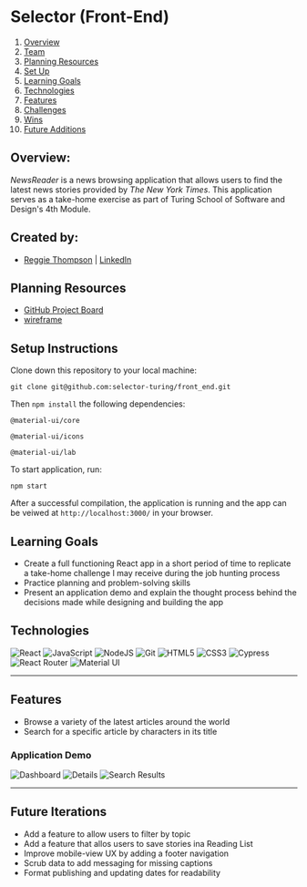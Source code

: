 # Selector (Front-End)

1. [Overview](#overview)
2. [Team](#create-by)
3. [Planning Resources](#planning-resources)
4. [Set Up](#setup-instructions)
5. [Learning Goals](#learning-goals)
6. [Technologies](#technologies)
7. [Features](#features)
8. [Challenges](#challenges)
9. [Wins](#wins)
10. [Future Additions](#future-iterations)


## Overview:
_NewsReader_ is a news browsing application that allows users to find the latest news stories provided by _The New York Times_. This application serves as a take-home exercise as part of Turing School of Software and Design's 4th Module.

## Created by:
- [Reggie Thompson](https://github.com/rdtho2525) | [LinkedIn](https://www.linkedin.com/in/reggie-thompson-136979137/)


## Planning Resources

* [GitHub Project Board](https://github.com/rdtho2525/news-reader/projects)
* [wireframe](<img width="930" alt="wireframe" src="https://user-images.githubusercontent.com/70557704/121052326-81f0a700-c777-11eb-962e-5f404ca046e5.png">
)


## Setup Instructions


Clone down this repository to your local machine:

```
git clone git@github.com:selector-turing/front_end.git
```

Then `npm install` the following dependencies:

```
@material-ui/core
```

```
@material-ui/icons
```

```
@material-ui/lab
```

To start application, run:

```
npm start
```

After a successful compilation, the application is running and the app can be veiwed at `http://localhost:3000/` in your browser.



## Learning Goals
+ Create a full functioning React app in a short period of time to replicate a take-home challenge I may receive during the job hunting process
+ Practice planning and problem-solving skills
+ Present an application demo and explain the thought process behind the decisions made while designing and building the app

## Technologies

<img alt="React" src="https://img.shields.io/badge/react%20-%2320232a.svg?&style=for-the-badge&logo=react&logoColor=%2361DAFB"/>
<img alt="JavaScript" src="https://img.shields.io/badge/javascript%20-%23323330.svg?&style=for-the-badge&logo=javascript&logoColor=%23F7DF1E"/>
<img alt="NodeJS" src="https://img.shields.io/badge/node.js%20-%2343853D.svg?&style=for-the-badge&logo=node.js&logoColor=white"/>
<img alt="Git" src="https://img.shields.io/badge/git%20-%23F05033.svg?&style=for-the-badge&logo=git&logoColor=white"/>
<img alt="HTML5" src="https://img.shields.io/badge/html5%20-%23E34F26.svg?&style=for-the-badge&logo=html5&logoColor=white"/>
<img alt="CSS3" src="https://img.shields.io/badge/css3%20-%231572B6.svg?&style=for-the-badge&logo=css3&logoColor=white"/>
<img alt="Cypress" src='https://img.shields.io/badge/cypress%20-%23404d59.svg?&style=for-the-badge&logo=Cypress&logoColor=white'/>
<img alt="React Router" src='https://img.shields.io/badge/React_Router-CA4245?style=for-the-badge&logo=react-router&logoColor=white'/>
<img alt="Material UI" src='https://img.shields.io/badge/Material--UI-0081CB?style=for-the-badge&logo=material-ui&logoColor=white'/>
<!-- <img alt="Travis CI" src='https://img.shields.io/travis/jupyterhub/jupyterhub/master?logo=travis'/> -->

---
## Features
+ Browse a variety of the latest articles around the world
+ Search for a specific article by characters in its title


### Application Demo
![Dashboard](https://user-images.githubusercontent.com/70557704/121054292-730af400-c779-11eb-848e-3e0dde2d1ee2.png)
![Details](https://user-images.githubusercontent.com/70557704/121055012-21af3480-c77a-11eb-873b-bd68880e6e2b.png)
![Search Results](https://user-images.githubusercontent.com/70557704/121055160-41def380-c77a-11eb-9b16-cfaa4e4bc9eb.png)



---
## Future Iterations
+ Add a feature to allow users to filter by topic
+ Add a feature that allos users to save stories ina Reading List
+ Improve mobile-view UX by adding a footer navigation
+ Scrub data to add messaging for missing captions
+ Format publishing and updating dates for readability


